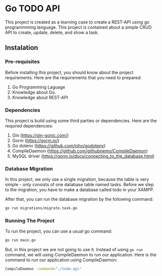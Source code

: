 # Go TODO API

This project is created as a learning case to create a REST-API using go programmming language. This project is contained about a simple CRUD API to create, update, delete, and show a task.

## Instalation

### Pre-requisites

Before installing this project, you should know about the project requirements. Here are the requirements that you need to prepared:

1. Go Programming Laguage
2. Knowledge about Go.
3. Knowledge about REST-API

### Dependencies

This project is build using some third parties or dependencies. Here are the required dependencies:

1. Gin (https://gin-gonic.com/)
2. Gorm (https://gorm.io/)
3. Go dotenv (https://github.com/joho/godotenv)
4. CompileDaemon (https://github.com/githubnemo/CompileDaemon)
5. MySQL driver (https://gorm.io/docs/connecting_to_the_database.html)

### Database Migration

In this project, we only use a single migration, because the table is very simple - only consists of one database table named tasks. Before we step to the migration, you have to make a database called todo in your XAMPP.

After that, you can run the database migration by the following command:

```bash
go run migrations/migrate.task.go
```

### Running The Project

To run the project, you can use a usual go command:

```bash
go run main.go
```

But, in this project we are not going to use it. Instead of using `go run` command, we will using CompileDaemon to run our application. Here is the command to run our application using CompileDaemon:

```bash
CompileDaemon -command="./todo-api"
```
